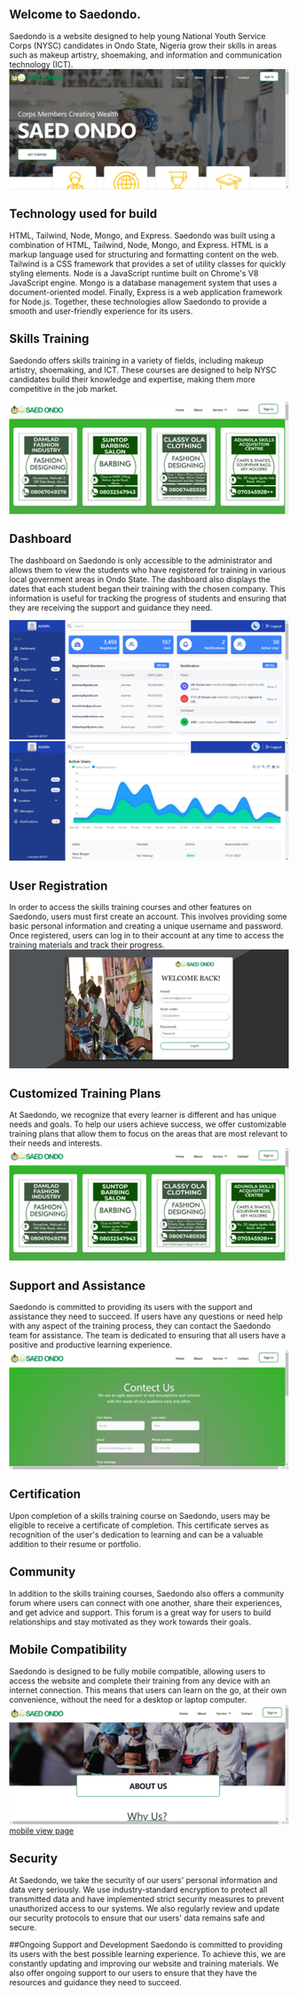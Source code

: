## Welcome to Saedondo.
Saedondo is a website designed to help young National Youth Service Corps (NYSC) candidates in Ondo State, Nigeria grow their skills in areas such as makeup artistry, shoemaking, and information and communication technology (ICT).
![home page](./img/welcome%20to%20saed.png)


## Technology used for build
HTML, 
Tailwind, 
Node, 
Mongo, 
and Express.
Saedondo was built using a combination of HTML, Tailwind, Node, Mongo, and Express. HTML is a markup language used for structuring and formatting content on the web. Tailwind is a CSS framework that provides a set of utility classes for quickly styling elements. Node is a JavaScript runtime built on Chrome's V8 JavaScript engine. Mongo is a database management system that uses a document-oriented model. Finally, Express is a web application framework for Node.js. Together, these technologies allow Saedondo to provide a smooth and user-friendly experience for its users.




## Skills Training
Saedondo offers skills training in a variety of fields, including makeup artistry, shoemaking, and ICT. These courses are designed to help NYSC candidates build their knowledge and expertise, making them more competitive in the job market.

![skill Training](./img/skill%20training.png)


## Dashboard
The dashboard on Saedondo is only accessible to the administrator and allows them to view the students who have registered for training in various local government areas in Ondo State. The dashboard also displays the dates that each student began their training with the chosen company. This information is useful for tracking the progress of students and ensuring that they are receiving the support and guidance they need.

![Dashboard page](./img/dash1.png)
![Dashboard page](./img/dash2.png)



## User Registration
In order to access the skills training courses and other features on Saedondo, users must first create an account. This involves providing some basic personal information and creating a unique username and password. Once registered, users can log in to their account at any time to access the training materials and track their progress.
![user registration page](./img/user.png)



## Customized Training Plans
At Saedondo, we recognize that every learner is different and has unique needs and goals. To help our users achieve success, we offer customizable training plans that allow them to focus on the areas that are most relevant to their needs and interests.
![Training page](./img/skill%20training.png)



## Support and Assistance
Saedondo is committed to providing its users with the support and assistance they need to succeed. If users have any questions or need help with any aspect of the training process, they can contact the Saedondo team for assistance. The team is dedicated to ensuring that all users have a positive and productive learning experience.
![support page](./img/support.png)

## Certification
Upon completion of a skills training course on Saedondo, users may be eligible to receive a certificate of completion. This certificate serves as recognition of the user's dedication to learning and can be a valuable addition to their resume or portfolio.
## Community
In addition to the skills training courses, Saedondo also offers a community forum where users can connect with one another, share their experiences, and get advice and support. This forum is a great way for users to build relationships and stay motivated as they work towards their goals.

## Mobile Compatibility
Saedondo is designed to be fully mobile compatible, allowing users to access the website and complete their training from any device with an internet connection. This means that users can learn on the go, at their own convenience, without the need for a desktop or laptop computer.
![mobile view page](./img/mobile1.png)
[mobile view page](./img/mobile2.png)

## Security
At Saedondo, we take the security of our users' personal information and data very seriously. We use industry-standard encryption to protect all transmitted data and have implemented strict security measures to prevent unauthorized access to our systems. We also regularly review and update our security protocols to ensure that our users' data remains safe and secure.


##Ongoing Support and Development
Saedondo is committed to providing its users with the best possible learning experience. To achieve this, we are constantly updating and improving our website and training materials. We also offer ongoing support to our users to ensure that they have the resources and guidance they need to succeed.
